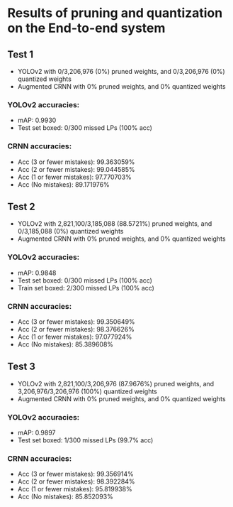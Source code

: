 # Results of pruning and quantization on the End-to-end system

## Test 1
* YOLOv2 with 0/3,206,976 (0%) pruned weights, and 0/3,206,976 (0%) quantized weights
* Augmented CRNN with 0% pruned weights, and 0% quantized weights

### YOLOv2 accuracies:
* mAP: 0.9930
* Test set boxed: 0/300 missed LPs (100% acc)

### CRNN accuracies:
* Acc (3 or fewer mistakes): 99.363059%
* Acc (2 or fewer mistakes): 99.044585%
* Acc (1 or fewer mistakes): 97.770703%
* Acc (No mistakes):         89.171976%


## Test 2
* YOLOv2 with 2,821,100/3,185,088 (88.5721%) pruned weights, and 0/3,185,088 (0%) quantized weights
* Augmented CRNN with 0% pruned weights, and 0% quantized weights

### YOLOv2 accuracies:
* mAP: 0.9848
* Test set boxed: 0/300 missed LPs (100% acc)
* Train set boxed: 2/300 missed LPs (100% acc)

### CRNN accuracies:
* Acc (3 or fewer mistakes): 99.350649%
* Acc (2 or fewer mistakes): 98.376626%
* Acc (1 or fewer mistakes): 97.077924%
* Acc (No mistakes):         85.389608%


## Test 3
* YOLOv2 with 2,821,100/3,206,976 (87.9676%) pruned weights, and 3,206,976/3,206,976 (100%) quantized weights
* Augmented CRNN with 0% pruned weights, and 0% quantized weights

### YOLOv2 accuracies:
* mAP: 0.9897
* Test set boxed: 1/300 missed LPs (99.7% acc)

### CRNN accuracies:
* Acc (3 or fewer mistakes): 99.356914%
* Acc (2 or fewer mistakes): 98.392284%
* Acc (1 or fewer mistakes): 95.819938%
* Acc (No mistakes):         85.852093%
